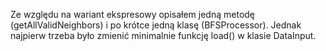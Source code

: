 Ze względu na wariant ekspresowy opisałem jedną metodę (getAllValidNeighbors) i po krótce jedną klasę (BFSProcessor). Jednak najpierw trzeba było zmienić minimalnie funkcję load() w klasie DataInput.
